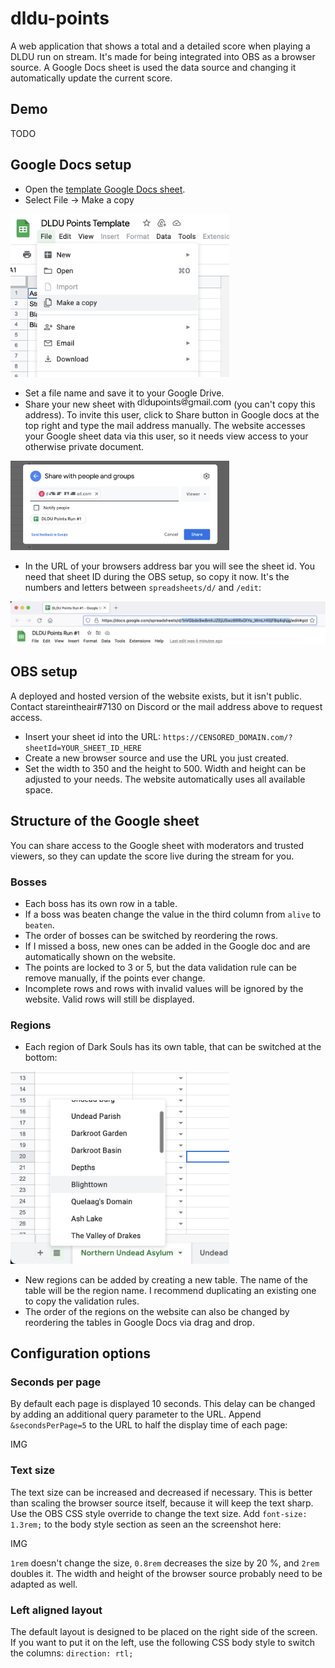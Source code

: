 # dldu-points

A web application that shows a total and a detailed score when playing a DLDU run on stream. It's made for being integrated into OBS as a browser source. A Google Docs sheet is used the data source and changing it automatically update the current score.

## Demo

TODO

## Google Docs setup

- Open the [template Google Docs sheet](https://docs.google.com/spreadsheets/d/1NIl-058tT5CDlrNdAuthv_8ofH3oMzB3ruT97cJHm4s).
- Select File -> Make a copy

<img alt="Screenshot of make a copy menu item in Google Docs" src="docs/01-make-a-copy.png" width="350" />

- Set a file name and save it to your Google Drive.
- Share your new sheet with <img alt="Bot prove image of the mail address to add" src="docs/03-mil.svg" width="150" /> (you can't copy this address). To invite this user, click to Share button in Google docs at the top right and type the mail address manually. The website accesses your Google sheet data via this user, so it needs view access to your otherwise private document.

<img alt="Screenshot of the Google Docs share dialog with viewer access rights selected" src="docs/04-share-dialog.png" width="350" />

- In the URL of your browsers address bar you will see the sheet id. You need that sheet ID during the OBS setup, so copy it now. It's the numbers and letters between `spreadsheets/d/` and `/edit`:

<img alt="Screenshot of browser address bar with sheet id highlighted and selected" src="docs/02-sheet-id.png" />


## OBS setup

A deployed and hosted version of the website exists, but it isn't public. Contact stareintheair#7130 on Discord or the mail address above to request access.

- Insert your sheet id into the URL: `https://CENSORED_DOMAIN.com/?sheetId=YOUR_SHEET_ID_HERE`
- Create a new browser source and use the URL you just created.
- Set the width to 350 and the height to 500. Width and height can be adjusted to your needs. The website automatically uses all available space.

## Structure of the Google sheet

You can share access to the Google sheet with moderators and trusted viewers, so they can update the score live during the stream for you.

### Bosses

- Each boss has its own row in a table.
- If a boss was beaten change the value in the third column from `alive` to `beaten`.
- The order of bosses can be switched by reordering the rows.
- If I missed a boss, new ones can be added in the Google doc and are automatically shown on the website.
- The points are locked to 3 or 5, but the data validation rule can be remove manually, if the points ever change.
- Incomplete rows and rows with invalid values will be ignored by the website. Valid rows will still be displayed.

### Regions

- Each region of Dark Souls has its own table, that can be switched at the bottom:

<img alt="Screenshot of make a copy menu item in Google Docs" src="docs/05-tables.png" width="350" />

- New regions can be added by creating a new table. The name of the table will be the region name. I recommend duplicating an existing one to copy the validation rules.
- The order of the regions on the website can also be changed by reordering the tables in Google Docs via drag and drop.

## Configuration options

### Seconds per page

By default each page is displayed 10 seconds. This delay can be changed by adding an additional query parameter to the URL. Append `&secondsPerPage=5` to the URL to half the display time of each page:

IMG

### Text size

The text size can be increased and decreased if necessary. This is better than scaling the browser source itself, because it will keep the text sharp. Use the OBS CSS style override to change the text size. Add `font-size: 1.3rem;` to the body style section as seen an the screenshot here:

IMG

`1rem` doesn't change the size, `0.8rem` decreases the size by 20 %, and `2rem` doubles it. The width and height of the browser source probably need to be adapted as well.

### Left aligned layout

The default layout is designed to be placed on the right side of the screen. If you want to put it on the left, use the following CSS body style to switch the columns: `direction: rtl;`
